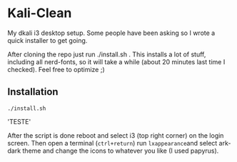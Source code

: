 # Kali-Clean

My dkali i3 desktop setup. Some people have been asking so I wrote a quick installer to get going. 

After cloning the repo just run ./install.sh . This installs a lot of stuff, including all nerd-fonts, so it will take a while (about 20 minutes last time I checked). Feel free to optimize ;)

## Installation

```
./install.sh
```

'TESTE'

After the script is done reboot and select i3 (top right corner) on the login screen. Then open a terminal (`ctrl+return`) run `lxappearance`and select ark-dark theme and change the icons to whatever you like (I used papyrus).

